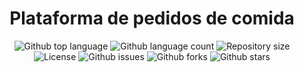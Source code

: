 <h1 align="center">Plataforma de pedidos de comida</h1>

<p align="center">
  <img alt="Github top language" src="https://img.shields.io/github/languages/top/TexLuciano/api-devburger?color=DC143C">

  <img alt="Github language count" src="https://img.shields.io/github/languages/count/TexLuciano/api-devburger?color=DC143C">

  <img alt="Repository size" src="https://img.shields.io/github/repo-size/TexLuciano/api-devburger?color=DC143C">

  <img alt="License" src="https://img.shields.io/github/license/TexLuciano/api-devburger?color=DC143C">

   <img alt="Github issues" src="https://img.shields.io/github/issues/TexLuciano/api-devburger?color=DC143C" /> 

   <img alt="Github forks" src="https://img.shields.io/github/forks/TexLuciano/api-devburger?color=DC143C" /> 

   <img alt="Github stars" src="https://img.shields.io/github/stars/TexLuciano/api-devburger?color=DC143C" /> 
</p>
<p align="center">
<img width="450" height="300" src="for-readme/1.JPG/>
</p>

<p>Este é um projeto Full Stack de uma plataforma de pedidos de comida, onde os usuários podem se cadastrar, 
escolher os produtos desejados e realizar pedidos. O administrador da plataforma pode verificar e gerenciar esses pedidos, 
adicionar novos produtos, criar categorias e realizar outras tarefas de gerenciamento.</p>

<h2>Tecnologias utilizadas</h2>

<h3>Back-end:</h3>
<p>Node.js com Express e TypeScript.</p>

<p>PostgreSQL e MongoDB como bancos de dados.</p>

<p>Sequelize e Mongoose para conectar e manipular os dados.</p>

<p>Yup e uuid para validação de dados e geração de identificadores únicos, respectivamente.</p>

<p>Docker e docker-compose para criação e gerenciamento de containers.</p>
 
<h2>Executando o projeto</h2>

<h3>Pré-requisitos</h3>
<p>Node.js</p>
<p>PostgreSQL</p>
<p>MongoDB</p>
<p>Docker (opcional)</p>
  
<h2>Configuração<h2>

<h3>Clone o repositório: git clone https://github.com/seu-usuario/plataforma-de-pedidos.git</h3>
  
<p>Instale as dependências do front-end: cd plataforma-de-pedidos/client && npm install<p>
<p>Instale as dependências do back-end: cd ../server && npm install<p>
<p>Crie um arquivo .env no diretório server com as variáveis de ambiente. Veja um exemplo no arquivo .env.example.<p>
<p>Execute as migrations do banco de dados PostgreSQL: npm run migrate<p>
<p>Inicie o servidor: npm run dev<p>
<p>Inicie o cliente: cd ../client && npm run dev<p>
<p>Se preferir, você pode utilizar o Docker e o docker-compose para executar o projeto. Para isso, basta executar o comando docker-compose up no diretório raiz do projeto.<p>

<h2>Funcionalidades</h2>
  
<h3>Usuário:</h3>

<p>Cadastro de usuários.</p>
<p>Login e logout de usuários.</p>
<p>Visualização de produtos disponíveis.</p>
<p>Adição de produtos ao carrinho.</p>
<p>Realização de pedidos.</p>
<p>Visualização do histórico de pedidos realizados.</p>
  
<h3>Administrador:</h3>
<p>Verificar e gerenciar pedidos.</p>
<p>Adicionar novos produtos.</p>
<p>Criar categorias.</p>
<p>Realizar outras tarefas de gerenciamento.</p>
